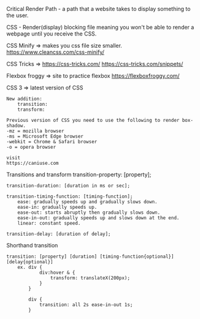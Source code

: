 Critical Render Path
    - a path that a website takes to display something to the user.

CSS - Render(display) blocking file meaning you won't be able to render a webpage until you receive the CSS.

CSS Minify => makes you css file size smaller.
    https://www.cleancss.com/css-minify/

CSS Tricks =>
    https://css-tricks.com/
    https://css-tricks.com/snippets/

Flexbox froggy => site to practice flexbox
    https://flexboxfroggy.com/

CSS 3 => latest version of CSS

    New addition:
        transition:
        transform:

    Previous version of CSS you need to use the following to render box-shadow.
    -mz = mozilla browser
    -ms = Microsoft Edge browser
    -webkit = Chrome & Safari browser
    -o = opera browser

    visit
    https://caniuse.com

Transitions and transform
    transition-property: [property]; <!-- all, width, height, background etc., -->

    transition-duration: [duration in ms or sec];

    transition-timing-function: [timing-function];
        ease: gradually speeds up and gradually slows down.
        ease-in: gradually speeds up.
        ease-out: starts abruptly then gradually slows down.
        ease-in-out: gradually speeds up and slows down at the end.
        linear: constant speed.
    
    transition-delay: [duration of delay];

Shorthand transition

    transition: [property] [duration] [timing-function{optional}] [delay{optional}]
        ex. div {
                div:hover & {
                    transform: translateX(200px);
                }
            }

            div {
                transition: all 2s ease-in-out 1s;
            }
